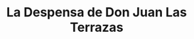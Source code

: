 ---
title: "La Despensa de Don Juan Las Terrazas"
url: /san-salvador/la-despensa-de-don-juan-las-terrazas/
shop: Supermarkt
---